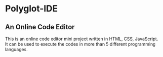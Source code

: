 # Polyglot-IDE

## An Online Code Editor

This is an online code editor mini project written in HTML, CSS, JavaScript.
It can be used to execute the codes in more than 5 different programming languages.
